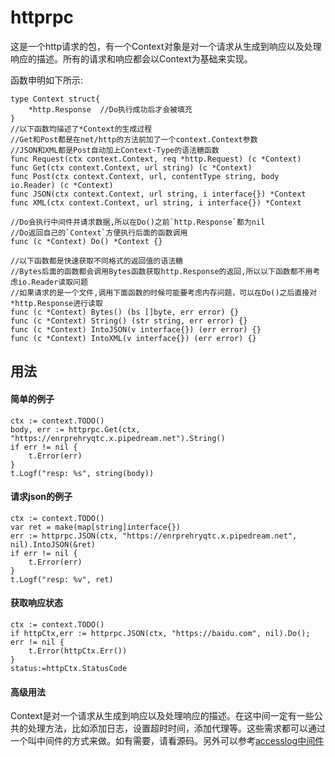 # httprpc

这是一个http请求的包，有一个Context对象是对一个请求从生成到响应以及处理响应的描述。所有的请求和响应都会以Context为基础来实现。

函数申明如下所示:
```golang
type Context struct{
    *http.Response  //Do执行成功后才会被填充
}
//以下函数均描述了*Context的生成过程
//Get和Post都是在net/http的方法前加了一个context.Context参数
//JSON和XML都是Post自动加上Context-Type的语法糖函数
func Request(ctx context.Context, req *http.Request) (c *Context)
func Get(ctx context.Context, url string) (c *Context)
func Post(ctx context.Context, url, contentType string, body io.Reader) (c *Context)
func JSON(ctx context.Context, url string, i interface{}) *Context
func XML(ctx context.Context, url string, i interface{}) *Context

//Do会执行中间件并请求数据,所以在Do()之前`http.Response`都为nil
//Do返回自己的`Context`方便执行后面的函数调用
func (c *Context) Do() *Context {}

//以下函数都是快速获取不同格式的返回值的语法糖
//Bytes后面的函数都会调用Bytes函数获取http.Response的返回,所以以下函数都不用考虑io.Reader读取问题
//如果请求的是一个文件,调用下面函数的时候可能要考虑内存问题，可以在Do()之后直接对*http.Response进行读取
func (c *Context) Bytes() (bs []byte, err error) {}
func (c *Context) String() (str string, err error) {}
func (c *Context) IntoJSON(v interface{}) (err error) {}
func (c *Context) IntoXML(v interface{}) (err error) {}
```

## 用法

#### 简单的例子

```golang
ctx := context.TODO()
body, err := httprpc.Get(ctx, "https://enrprehryqtc.x.pipedream.net").String()
if err != nil {
    t.Error(err)
}
t.Logf("resp: %s", string(body))
```

#### 请求json的例子

```golang
ctx := context.TODO()
var ret = make(map[string]interface{})
err := httprpc.JSON(ctx, "https://enrprehryqtc.x.pipedream.net", nil).IntoJSON(&ret)
if err != nil {
    t.Error(err)
}
t.Logf("resp: %v", ret)
```


#### 获取响应状态

```golang
ctx := context.TODO()
if httpCtx,err := httprpc.JSON(ctx, "https://baidu.com", nil).Do(); err != nil {
	t.Error(httpCtx.Err())
}
status:=httpCtx.StatusCode
```

#### 高级用法
Context是对一个请求从生成到响应以及处理响应的描述。在这中间一定有一些公共的处理方法，比如添加日志，设置超时时间，添加代理等。这些需求都可以通过一个叫中间件的方式来做。如有需要，请看源码。另外可以参考[accesslog中间件](access.go)

